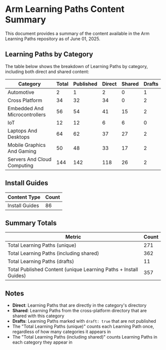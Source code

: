# Arm Learning Paths Content Summary

This document provides a summary of the content available in the Arm Learning Paths repository as of June 01, 2025.

## Learning Paths by Category

The table below shows the breakdown of Learning Paths by category, including both direct and shared content:

| Category | Total | Published | Direct | Shared | Drafts |
|----------|-------|-----------|--------|--------|--------|
| Automotive | 2 | 1 | 2 | 0 | 1 |
| Cross Platform | 34 | 32 | 34 | 0 | 2 |
| Embedded And Microcontrollers | 56 | 54 | 41 | 15 | 2 |
| IoT | 12 | 12 | 6 | 6 | 0 |
| Laptops And Desktops | 64 | 62 | 37 | 27 | 2 |
| Mobile Graphics And Gaming | 50 | 48 | 33 | 17 | 2 |
| Servers And Cloud Computing | 144 | 142 | 118 | 26 | 2 |

## Install Guides

| Content Type | Count |
|--------------|-------|
| Install Guides | 86 |

## Summary Totals

| Metric | Count |
|--------|-------|
| Total Learning Paths (unique) | 271 |
| Total Learning Paths (including shared) | 362 |
| Total Learning Paths (drafts) | 11 |
| Total Published Content (unique Learning Paths + Install Guides) | 357 |

## Notes

- **Direct**: Learning Paths that are directly in the category's directory
- **Shared**: Learning Paths from the cross-platform directory that are shared with this category
- **Drafts**: Learning Paths marked with `draft: true` that are not published
- The "Total Learning Paths (unique)" counts each Learning Path once, regardless of how many categories it appears in
- The "Total Learning Paths (including shared)" counts Learning Paths in each category they appear in
